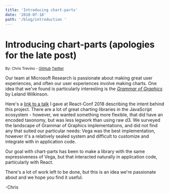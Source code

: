```yaml
---
title: 'Introducing chart-parts'
date: '2018-07-18'
path: '/blog/introduction '
---
```


# Introducing chart-parts (apologies for the late post)

<sub>By: Chris Trevino - [GitHub](https://github.com/darthtrevino) [Twitter](https://twitter.com/darthtrevino)</sub>

Our team at Microsoft Research is passionate about making great user experiences, and often our user experiences involve making charts. One idea that we've found is particularly interesting is the [_Grammar of Graphics_](https://www.springer.com/us/book/9780387245447) by Leland Wilkinson.

Here's a [link to a talk](https://www.youtube.com/watch?v=qqffsEHKMcM) I gave at React-Conf 2018 describing the intent behind this project. There are a lot of great charting libraries in the JavaScript ecosystem - however, we wanted something more flexible, that did have an encoded taxonomy, but was less legwork than using raw d3. We surveyed the landscape of Grammar of Graphics implementations, and did not find any that suited our particular needs: Vega was the best implementation, however it's a relatively sealed system and difficult to customize and integrate with in application code.

Our goal with chart-parts has been to make a library with the same expressiveness of Vega, but that interacted naturally in application code, particularly with React.

There's a lot of work left to be done, but this is an idea we're passionate about and we hope you find it useful.

-Chris
